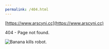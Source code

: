 ```yaml
---
permalink: /404.html
---
```


[https://www.arscyni.cc](https://www.arscyni.cc)

404 - Page not found.

![Banana kills robot.](https://www.arscyni.cc/img/robotbanana.gif)